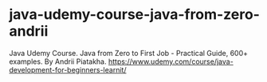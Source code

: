 # java-udemy-course-java-from-zero-andrii
Java Udemy Course. Java from Zero to First Job - Practical Guide, 600+ examples. By Andrii Piatakha. https://www.udemy.com/course/java-development-for-beginners-learnit/ 
